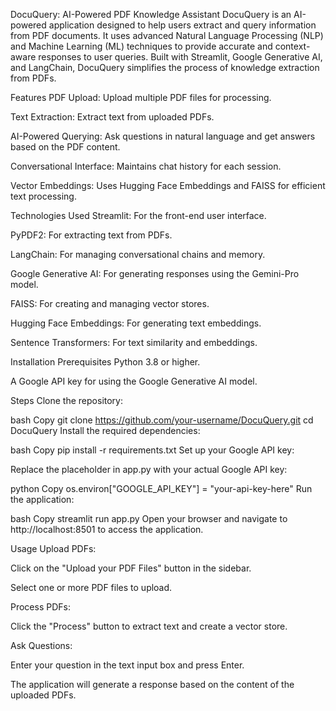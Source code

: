 DocuQuery: AI-Powered PDF Knowledge Assistant
DocuQuery is an AI-powered application designed to help users extract and query information from PDF documents. It uses advanced Natural Language Processing (NLP) and Machine Learning (ML) techniques to provide accurate and context-aware responses to user queries. Built with Streamlit, Google Generative AI, and LangChain, DocuQuery simplifies the process of knowledge extraction from PDFs.

Features
PDF Upload: Upload multiple PDF files for processing.

Text Extraction: Extract text from uploaded PDFs.

AI-Powered Querying: Ask questions in natural language and get answers based on the PDF content.

Conversational Interface: Maintains chat history for each session.

Vector Embeddings: Uses Hugging Face Embeddings and FAISS for efficient text processing.

Technologies Used
Streamlit: For the front-end user interface.

PyPDF2: For extracting text from PDFs.

LangChain: For managing conversational chains and memory.

Google Generative AI: For generating responses using the Gemini-Pro model.

FAISS: For creating and managing vector stores.

Hugging Face Embeddings: For generating text embeddings.

Sentence Transformers: For text similarity and embeddings.

Installation
Prerequisites
Python 3.8 or higher.

A Google API key for using the Google Generative AI model.

Steps
Clone the repository:

bash
Copy
git clone https://github.com/your-username/DocuQuery.git
cd DocuQuery
Install the required dependencies:

bash
Copy
pip install -r requirements.txt
Set up your Google API key:

Replace the placeholder in app.py with your actual Google API key:

python
Copy
os.environ["GOOGLE_API_KEY"] = "your-api-key-here"
Run the application:

bash
Copy
streamlit run app.py
Open your browser and navigate to http://localhost:8501 to access the application.

Usage
Upload PDFs:

Click on the "Upload your PDF Files" button in the sidebar.

Select one or more PDF files to upload.

Process PDFs:

Click the "Process" button to extract text and create a vector store.

Ask Questions:

Enter your question in the text input box and press Enter.

The application will generate a response based on the content of the uploaded PDFs.
